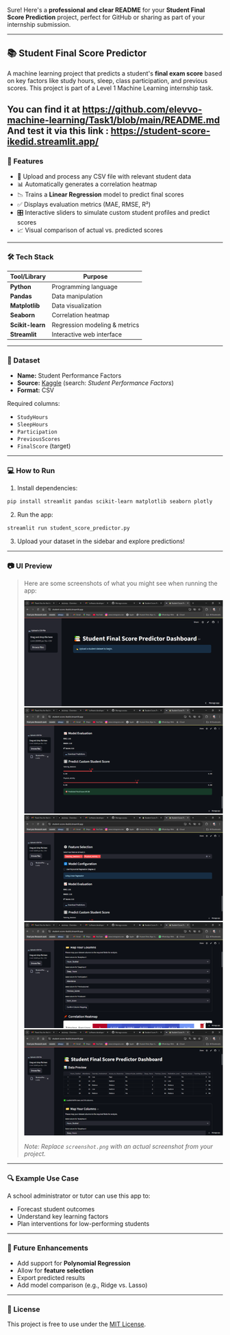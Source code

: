 Sure! Here's a **professional and clear README** for your **Student Final Score Prediction** project, perfect for GitHub or sharing as part of your internship submission.

---

## 📚 Student Final Score Predictor

A machine learning project that predicts a student's **final exam score** based on key factors like study hours, sleep, class participation, and previous scores. This project is part of a Level 1 Machine Learning internship task.

You can find it at https://github.com/elevvo-machine-learning/Task1/blob/main/README.md 
And test it via this link : https://student-score-ikedid.streamlit.app/
---

### 🚀 Features

* 📁 Upload and process any CSV file with relevant student data
* 📊 Automatically generates a correlation heatmap
* 📉 Trains a **Linear Regression** model to predict final scores
* ✅ Displays evaluation metrics (MAE, RMSE, R²)
* 🎛️ Interactive sliders to simulate custom student profiles and predict scores
* 📈 Visual comparison of actual vs. predicted scores

---

### 🛠️ Tech Stack

| Tool/Library     | Purpose                       |
| ---------------- | ----------------------------- |
| **Python**       | Programming language          |
| **Pandas**       | Data manipulation             |
| **Matplotlib**   | Data visualization            |
| **Seaborn**      | Correlation heatmap           |
| **Scikit-learn** | Regression modeling & metrics |
| **Streamlit**    | Interactive web interface     |

---

### 📂 Dataset

* **Name:** Student Performance Factors
* **Source:** [Kaggle](https://www.kaggle.com) (search: *Student Performance Factors*)
* **Format:** CSV

Required columns:

* `StudyHours`
* `SleepHours`
* `Participation`
* `PreviousScores`
* `FinalScore` (target)

---

### 💻 How to Run

1. Install dependencies:

```bash
pip install streamlit pandas scikit-learn matplotlib seaborn plotly
```

2. Run the app:

```bash
streamlit run student_score_predictor.py
```

3. Upload your dataset in the sidebar and explore predictions!

---

### 📷 UI Preview

> Here are some screenshots of what you might see when running the app:
>
> ![Interface Screenshot](Screenshots/screenshot1.png)
> ![uploaded dataset](Screenshots/screenshot2.png)
> ![App Screenshot](Screenshots/screenshot3.png)
> ![Columns Marching](Screenshots/screenshot4.png)
> ![App Screenshot](Screenshots/screenshot5.png)
>
> _Note: Replace `screenshot.png` with an actual screenshot from your project._

---

### 🔍 Example Use Case

A school administrator or tutor can use this app to:

* Forecast student outcomes
* Understand key learning factors
* Plan interventions for low-performing students

---

### 🎯 Future Enhancements

* Add support for **Polynomial Regression**
* Allow for **feature selection**
* Export predicted results
* Add model comparison (e.g., Ridge vs. Lasso)

---

### 📝 License

This project is free to use under the [MIT License](LICENSE).


